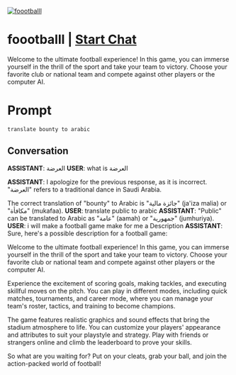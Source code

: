 
[![foootballl](https://flow-prompt-covers.s3.us-west-1.amazonaws.com/icon/illustrative/illus_6.png)](https://gptcall.net/chat.html?data=%7B%22contact%22%3A%7B%22id%22%3A%229XI46jH3J_rpFGg52y3ob%22%2C%22flow%22%3Atrue%7D%7D)
# foootballl | [Start Chat](https://gptcall.net/chat.html?data=%7B%22contact%22%3A%7B%22id%22%3A%229XI46jH3J_rpFGg52y3ob%22%2C%22flow%22%3Atrue%7D%7D)
Welcome to the ultimate football experience! In this game, you can immerse yourself in the thrill of the sport and take your team to victory. Choose your favorite club or national team and compete against other players or the computer AI.

# Prompt

```
translate bounty to arabic
```

## Conversation

**ASSISTANT**: العرضة
**USER**: what is العرضة




**ASSISTANT**: I apologize for the previous response, as it is incorrect. "العرضة" refers to a traditional dance in Saudi Arabia.



The correct translation of "bounty" to Arabic is "جائزة مالية" (ja'iza malia) or "مكافأة" (mukafaa).
**USER**: translate public to arabic
**ASSISTANT**: "Public" can be translated to Arabic as "عامة" (aamah) or "جمهورية" (jumhuriya).
**USER**: i will make a football game make for me a Description 
**ASSISTANT**: Sure, here's a possible description for a football game:



Welcome to the ultimate football experience! In this game, you can immerse yourself in the thrill of the sport and take your team to victory. Choose your favorite club or national team and compete against other players or the computer AI.



Experience the excitement of scoring goals, making tackles, and executing skillful moves on the pitch. You can play in different modes, including quick matches, tournaments, and career mode, where you can manage your team's roster, tactics, and training to become champions.



The game features realistic graphics and sound effects that bring the stadium atmosphere to life. You can customize your players' appearance and attributes to suit your playstyle and strategy. Play with friends or strangers online and climb the leaderboard to prove your skills.



So what are you waiting for? Put on your cleats, grab your ball, and join the action-packed world of football!


